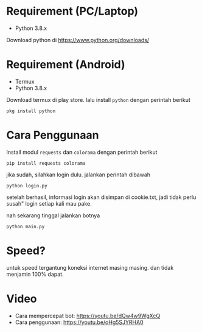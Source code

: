 # Requirement (PC/Laptop)
- Python 3.8.x

Download python di https://www.python.org/downloads/
# Requirement (Android)
- Termux
- Python 3.8.x

Download termux di play store. lalu install `python` dengan perintah berikut
```
pkg install python
```
# Cara Penggunaan
Install modul `requests` dan `colorama` dengan perintah berikut
```
pip install requests colorama
```
jika sudah, silahkan login dulu. jalankan perintah dibawah
```
python login.py
```
setelah berhasil, informasi login akan disimpan di cookie.txt, jadi tidak perlu susah" login setiap kali mau pake.

nah sekarang tinggal jalankan botnya
```
python main.py
```
# Speed?
untuk speed tergantung koneksi internet masing masing.
dan tidak menjamin 100% dapat.

# Video
- Cara mempercepat bot: https://youtu.be/dQw4w9WgXcQ
- Cara penggunaan: https://youtu.be/oHg5SJYRHA0
